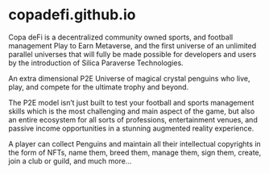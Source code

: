 # copadefi.github.io

Copa deFi is a decentralized community owned sports, and football management Play to Earn Metaverse, and the first universe of an unlimited parallel universes that will fully be made possible for developers and users by the introduction of Silica Paraverse Technologies. 

An extra dimensional P2E Universe of magical crystal penguins who live, play, and compete for the ultimate trophy and beyond. 

The P2E model isn’t just built to test your football and sports management skills which is the most challenging and main aspect of the game, but also an entire ecosystem for all sorts of professions, entertainment venues, and passive income opportunities in a stunning augmented reality experience.

A player can collect Penguins and maintain all their intellectual copyrights in the form of NFTs, name them, breed them, manage them, sign them, create, join a club or guild, and much more…
